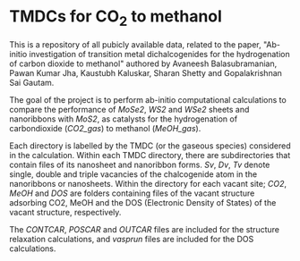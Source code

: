 # TMDCs for CO<sub>2</sub> to methanol

This is a repository of all pubicly available data, related to the paper, "Ab-initio investigation of transition metal dichalcogenides for the hydrogenation of carbon dioxide to methanol" authored by Avaneesh Balasubramanian, Pawan Kumar Jha, Kaustubh Kaluskar, Sharan Shetty and Gopalakrishnan Sai Gautam. 

The goal of the project is to perform ab-initio computational calculations to compare the performance of _MoSe2_, _WS2_ and _WSe2_ sheets and nanoribbons with _MoS2_, as catalysts for the hydrogenation of carbondioxide (_CO2_gas_) to methanol (_MeOH_gas_). 

Each directory is labelled by the TMDC (or the gaseous species) considered in the calculation. Within each TMDC directory, there are subdirectories that contain files of its nanosheet and nanoribbon forms. _Sv_, _Dv_, _Tv_ denote single, double and triple vacancies of the chalcogenide atom in the nanoribbons or nanosheets. Within the directory for each vacant site; _CO2_, _MeOH_ and _DOS_ are folders containing files of the vacant structure adsorbing CO2, MeOH and the DOS (Electronic Density of States) of the vacant structure, respectively.

The _CONTCAR_, _POSCAR_ and _OUTCAR_ files are included for the structure relaxation calculations, and _vasprun_ files are included for the DOS calculations.
